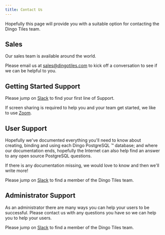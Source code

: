 ```yaml
---
title: Contact Us
---
```


Hopefully this page will provide you with a suitable option for contacting the Dingo Tiles team.

## Sales

Our sales team is available around the world.

Please email us at [sales@dingotiles.com](sales@dingotiles.com) to kick off a conversation to see if we can be helpful to you.

## Getting Started Support

Please jump on [Slack](https://slack.dingotiles.com) to find your first line of Support.

If screen sharing is required to help you and your team get started, we like to use [Zoom](https://zoom.us).

## User Support

Hopefully we've documented everything you'll need to know about creating, binding and using each Dingo PostgreSQL ™ database; and where our documentation ends, hopefully the Internet can also help find an answer to any open source PostgreSQL questions.

If there is any documentation missing, we would love to know and then we'll write more!

Please jump on [Slack](https://slack.dingotiles.com) to find a member of the Dingo Tiles team.

## Administrator Support

As an administrator there are many ways you can help your users to be successful. Please contact us with any questions you have so we can help you to help your users.

Please jump on [Slack](https://slack.dingotiles.com) to find a member of the Dingo Tiles team.
